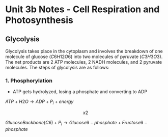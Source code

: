 # Unit 3b Notes - Cell Respiration and Photosynthesis

## Glycolysis

Glycolysis takes place in the cytoplasm and involves the breakdown of one molecule of glucose $(C6H12O6)$ into two molecules of pyruvate $(C3H3O3)$. The net products are 2 ATP molecules, 2 NADH molecules, and 2 pyruvate molecules. The steps of glycolysis are as follows:

### 1. Phosphorylation

* ATP gets hydrolyzed, losing a phosphate and converting to ADP

$ATP + H2O \to ADP + P_i + energy$

$$ x2 $$

$Glucose Backbone (C6) + P_i \to Glucose 6-phosphate + Fructose 6-phosphate$
 
